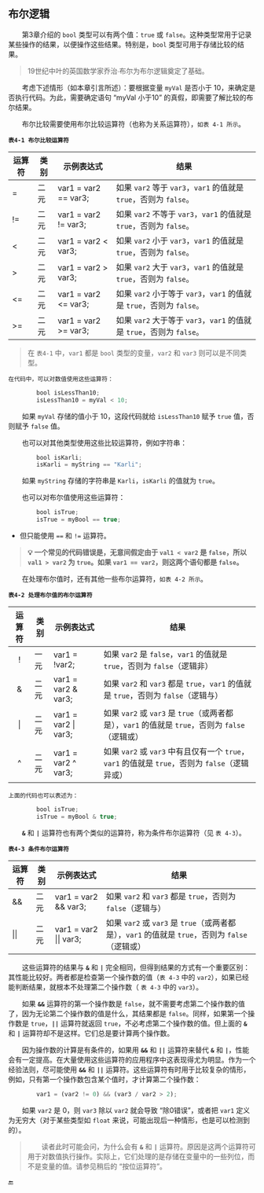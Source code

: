 ## 布尔逻辑

&emsp;&emsp;第3章介绍的 `bool` 类型可以有两个值：`true` 或 `false`。这种类型常用于记录某些操作的结果，以便操作这些结果。特别是，`bool` 类型可用于存储比较的结果。

>19世纪中叶的英国数学家乔治∙布尔为布尔逻辑奠定了基础。

&emsp;&emsp;考虑下述情形（如本章引言所述）：要根据变量 `myVal` 是否小于 10，来确定是否执行代码。为此，需要确定语句 “myVal 小于10” 的真假，即需要了解比较的布尔结果。

&emsp;&emsp;布尔比较需要使用布尔比较运算符（也称为关系运算符），`如表 4-1 所示`。

**`表4-1 布尔比较运算符`**

| 运算符 | 类别 | 示例表达式 | 结果 |
|-|-|-|-|
| = | 二元 | var1 = var2 == var3; | 如果 `var2` 等于 `var3`，`var1` 的值就是 `true`，否则为 `false`。 |
| != | 二元 | var1 = var2 != var3; | 如果 `var2` 不等于 `var3`，`var1` 的值就是 `true`，否则为 `false`。 |
| < | 二元 | var1 = var2 < var3; | 如果 `var2` 小于 `var3`，`var1` 的值就是 `true`，否则为 `false`。 |
| > | 二元 | var1 = var2 > var3; | 如果 `var2` 大于 `var3`，`var1` 的值就是 `true`，否则为 `false`。 |
| <= | 二元 | var1 = var2 <= var3; | 如果 `var2` 小于等于 `var3`，`var1` 的值就是 `true`，否则为 `false`。 |
| >= | 二元 | var1 = var2 >= var3; | 如果 `var2` 大于等于 `var3`，`var1` 的值就是 `true`，否则为 `false`。 |

>在 `表4-1` 中，`var1` 都是 `bool` 类型的变量，`var2` 和 `var3` 则可以是不同类型。

    在代码中，可以对数值使用这些运算符：
```javascript
        bool isLessThan10;
        isLessThan10 = myVal < 10;
```

&emsp;&emsp;如果 `myVal` 存储的值小于 10，这段代码就给 `isLessThan10` 赋予 `true` 值，否则赋予 `false` 值。

&emsp;&emsp;也可以对其他类型使用这些比较运算符，例如字符串：

```javascript
        bool isKarli;
        isKarli = myString == "Karli";
```
&emsp;&emsp;如果 `myString` 存储的字符串是 `Karli`，`isKarli` 的值就为 `true`。

&emsp;&emsp;也可以对布尔值使用这些运算符：

```javascript
        bool isTrue;
        isTrue = myBool == true;
```
* 但只能使用 `==` 和 `!=` 运算符。

>**💡 一个常见的代码错误是，无意间假定由于 `val1 < var2` 是 `false`，所以 `val1 > var2` 为 `true`。如果 `var1 == var2`，则这两个语句都是 `false`。**

&emsp;&emsp;在处理布尔值时，还有其他一些布尔运算符，`如表 4-2 所示`。

**`表4-2 处理布尔值的布尔运算符`**

| 运算符 | 类别 | 示例表达式 | 结果 |
|:-:|-|-|-|
| ! | 一元 | var1 = !var2; | 如果 `var2` 是 `false`，`var1` 的值就是 `true`，否则为 `false`（逻辑非） |
| & | 二元 | var1 = var2 & var3; | 如果 `var2` 和 `var3` 都是 `true`，`var1` 的值就是 `true`，否则为 `false`（逻辑与） |
| &#124; | 二元 | var1 = var2 \| var3; | 如果 `var2` 或 `var3` 是 `true`（或两者都是），`var1` 的值就是 `true`，否则为 `false`（逻辑或） |
| ^ | 二元 | var1 = var2 ^ var3; | 如果 `var2` 或 `var3` 中有且仅有一个 `true`，`var1` 的值就是 `true`，否则为 `false`（逻辑异或） |

    上面的代码也可以表述为：
```javascript
        bool isTrue;
        isTrue = myBool & true;
```

&emsp;&emsp;**`&`** 和 **`|`** 运算符也有两个类似的运算符，称为条件布尔运算符（见 `表 4-3`）。

**`表4-3 条件布尔运算符`**

| 运算符 | 类别 | 示例表达式 | 结果 |
|-|-|-|-|
| && | 二元 | var1 = var2 && var3; | 如果 `var2` 和 `var3` 都是 `true`，否则为 `false`（逻辑与） |
| \|\| | 二元 | var1 = var2 \|\| var3; | 如果 `var2` 或 `var3` 是 `true`（或两者都是），`var1` 的值就是 `true`，否则为 `false`（逻辑或） |


&emsp;&emsp;这些运算符的结果与 **`&`** 和 **`|`** 完全相同，但得到结果的方式有一个重要区别：其性能比较好。两者都是检查第一个操作数的值（`表 4-3` 中的 `var2`），如果已经能判断结果，就根本不处理第二个操作数（ `表 4-3` 中的 `var3`）。

&emsp;&emsp;如果 **`&&`** 运算符的第一个操作数是 `false`，就不需要考虑第二个操作数的值了，因为无论第二个操作数的值是什么，其结果都是 `false`。同样，如果第一个操作数是 `true`，**`||`** 运算符就返回 `true`，不必考虑第二个操作数的值。但上面的 **`&`** 和 **`|`** 运算符却不是这样。它们总是要计算两个操作数。

&emsp;&emsp;因为操作数的计算是有条件的，如果用 **`&&`** 和 **`||`** 运算符来替代 **`&`** 和 **`|`**，性能会有一定提高。在大量使用这些运算符的应用程序中这表现得尤为明显。作为一个经验法则，尽可能使用 **`&&`** 和 **`||`** 运算符。这些运算符有时用于比较复杂的情形，例如，只有第一个操作数包含某个值时，才计算第二个操作数：

```javascript
        var1 = (var2 != 0) && (var3 / var2 > 2);
```
&emsp;&emsp;如果 `var2` 是 0，则 `var3` 除以 `var2` 就会导致 “除0错误”，或者把 `var1` 定义为无穷大（对于某些类型如 `float` 来说，可能出现后一种情形，也是可以检测到的）。


>&emsp;&emsp;读者此时可能会问，为什么会有 **`&`** 和 **`|`** 运算符。原因是这两个运算符可用于对数值执行操作。实际上，它们处理的是存储在变量中的一些列位，而不是变量的值。请参见稍后的 “按位运算符”。





🔚